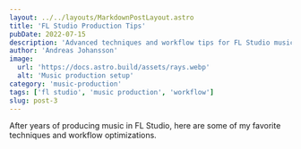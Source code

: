 ```yaml
---
layout: ../../layouts/MarkdownPostLayout.astro
title: 'FL Studio Production Tips'
pubDate: 2022-07-15
description: 'Advanced techniques and workflow tips for FL Studio music production.'
author: 'Andreas Johansson'
image:
  url: 'https://docs.astro.build/assets/rays.webp'
  alt: 'Music production setup'
category: 'music-production'
tags: ['fl studio', 'music production', 'workflow']
slug: post-3
---
```


After years of producing music in FL Studio, here are some of my favorite techniques and workflow optimizations.
